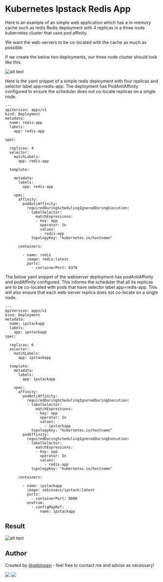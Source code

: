 # Kubernetes Ipstack Redis App

Here is an example of an simple web application which has a in-memory cache such as redis Redis deployment with 4 replicas in a three node kubernetes cluster that uses pod affinity. 

We want the web-servers to be co-located with the cache as much as possible.

If we create the below two deployments, our three node cluster should look like this.

![alt text](https://i.ibb.co/q0SgPLk/pod-drawio.png)

Here is the yaml snippet of a simple redis deployment with four replicas and selector label app=redis-app. The deployment has PodAntiAffinity configured to ensure the scheduler does not co-locate replicas on a single node.

~~~
---
apiVersion: apps/v1
kind: Deployment
metadata:
  name: redis-app
  labels:
    app: redis-app

spec:

  replicas: 4
  selector:
    matchLabels:
      app: redis-app

  template:

    metadata:
      labels:
        app: redis-app

    spec:
      affinity:
        podAntiAffinity:
          requiredDuringSchedulingIgnoredDuringExecution:
          - labelSelector:
              matchExpressions:
              - key: app
                operator: In
                values:
                - redis-app
            topologyKey: "kubernetes.io/hostname"

      containers:

        - name: redis
          image: redis:latest
          ports:
            - containerPort: 6379
~~~


The below yaml snippet of the webserver deployment has podAntiAffinity and podAffinity configured. This informs the scheduler that all its replicas are to be co-located with pods that have selector label app=redis-app. This will also ensure that each web-server replica does not co-locate on a single node.


~~~
---
apiVersion: apps/v1
kind: Deployment
metadata:
  name: ipstackapp
  labels:
    app: ipstackapp
spec:

  replicas: 6
  selector:
    matchLabels:
      app: ipstackapp

  template:
    metadata:
      labels:
        app: ipstackapp

    spec:
      affinity:
        podAntiAffinity:
          requiredDuringSchedulingIgnoredDuringExecution:
          - labelSelector:
              matchExpressions:
              - key: app
                operator: In
                values:
                  - ipstackapp
            topologyKey: "kubernetes.io/hostname"
        podAffinity:
          requiredDuringSchedulingIgnoredDuringExecution:
          - labelSelector:
              matchExpressions:
              - key: app
                operator: In
                values:
                  - redis-app
            topologyKey: "kubernetes.io/hostname"

      containers:

        - name: ipstackapp
          image: sebinxavi/ipstack:latest
          ports:
            - containerPort: 8080
          envFrom:
            - configMapRef:
                name: ipstackapp
~~~
## Result

![alt text](https://i.ibb.co/NKv6b17/result.png)

## Author
Created by [@sebinxavi](https://www.linkedin.com/in/sebinxavi/) - feel free to contact me and advise as necessary!

<a href="mailto:sebin.xavi1@gmail.com"><img src="https://img.shields.io/badge/-sebin.xavi1@gmail.com-D14836?style=flat&logo=Gmail&logoColor=white"/></a>
<a href="https://www.linkedin.com/in/sebinxavi"><img src="https://img.shields.io/badge/-Linkedin-blue"/></a>
